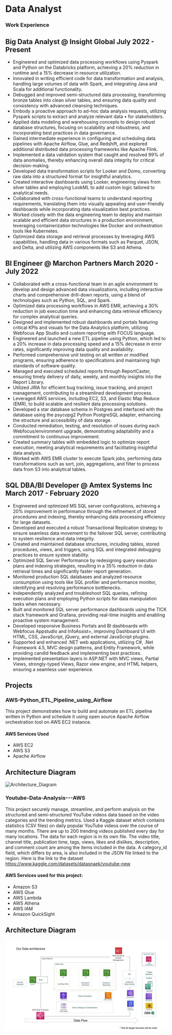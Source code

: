 # Data Analyst

### Work Experience

## Big Data Analyst @ Insight Global July 2022 - Present
- Engineered and optimized data processing workflows using Pyspark and Python on the Databricks platform, achieving a 20% reduction in
runtime and a 15% decrease in resource utilization.
- Innovated in writing efficient code for data transformation and analysis, handling large volumes of data with Spark, and integrating Java and
Scala for additional functionality.
- Debugged and improved semi-structured data processing, transforming bronze tables into clean silver tables, and ensuring data quality and
consistency with advanced cleansing techniques.
- Embody a proactive approach to ad-hoc data analysis requests, utilizing Pyspark scripts to extract and analyze relevant data • for stakeholders.
- Applied data modeling and warehousing concepts to design robust database structures, focusing on scalability and robustness, and
incorporating best practices in data governance.
- Gained intermediate experience in configuring and scheduling data pipelines with Apache Airflow, Glue, and Redshift, and explored
additional distributed data processing frameworks like Apache Flink.
- Implemented a data validation system that caught and resolved 99% of data anomalies, thereby enhancing overall data integrity for critical
decision-making.
- Developed data transformation scripts for Looker and Domo, converting raw data into a structured format for insightful analytics.
- Created interactive dashboards using Looker, engineering views from silver tables and employing LookML to add custom logic tailored to
analytical needs.
- Collaborated with cross-functional teams to understand reporting requirements, translating them into visually appealing and user-friendly
dashboards while incorporating data visualization best practices.
- Worked closely with the data engineering team to deploy and maintain scalable and efficient data structures in a production environment,
leveraging containerization technologies like Docker and orchestration tools like Kubernetes.
- Optimized data storage and retrieval processes by leveraging AWS capabilities, handling data in various formats such as Parquet, JSON, and
Delta, and utilizing AWS components like S3 and Athena.

## BI Engineer @ Marchon Partners March 2020 - July 2022

- Collaborated with a cross-functional team in an agile environment to develop and design advanced data visualizations, including interactive
charts and comprehensive drill-down reports, using a blend of technologies such as Python, SQL, and Spark.
- Optimized data processing workflows in AWS EMR, achieving a 30% reduction in job execution time and enhancing data retrieval efficiency
for complex analytical queries.
- Designed and implemented robust dashboards and portals featuring critical KPIs and visuals for the Data Analytics platform, utilizing
Webfocus App Studio and custom reporting with FOCUS language.
- Engineered and launched a new ETL pipeline using Python, which led to a 20% increase in data processing speed and a 15% decrease in error
rates, significantly improving data quality and availability.
- Performed comprehensive unit testing on all written or modified programs, ensuring adherence to specifications and maintaining high
standards of software quality.
- Managed and executed scheduled reports through ReportCaster, ensuring timely delivery of daily, weekly, and monthly insights into the
Report Library.
- Utilized JIRA for efficient bug tracking, issue tracking, and project management, contributing to a streamlined development process.
- Leveraged AWS services, including EC2, S3, and Elastic Map Reduce (EMR), to build scalable and resilient data processing solutions.
- Developed a star database schema in Postgres and interfaced with the database using the psycopg2 Python PostgreSQL adapter, enhancing
the structure and accessibility of data storage.
- Conducted remediation, testing, and resolution of issues during each Webfocus/environment upgrade, demonstrating adaptability and a
commitment to continuous improvement.
- Created summary tables with embedded logic to optimize report execution, meeting analytical requirements and facilitating insightful data
analysis.
- Worked with AWS EMR cluster to execute Spark jobs, performing data transformations such as sort, join, aggregations, and filter to process
data from S3 into analytical tables.

## SQL DBA/BI Developer @ Amtex Systems Inc March 2017 - February 2020
- Engineered and optimized MS SQL server configurations, achieving a 20% improvement in performance through the refinement of stored
procedures and indexing, thereby enhancing data processing efficiency for large datasets.
- Developed and executed a robust Transactional Replication strategy to ensure seamless data movement to the failover SQL server,
contributing to system resilience and data integrity.
- Created and maintained database structures, including tables, stored procedures, views, and triggers, using SQL and integrated debugging
practices to ensure system stability.
- Optimized SQL Server Performance by redesigning query execution plans and indexing strategies, resulting in a 35% reduction in data
retrieval times and significantly faster report generation.
- Monitored production SQL databases and analyzed resource consumption using tools like SQL profiler and performance monitor, identifying
and resolving performance bottlenecks.
- Independently analyzed and troubleshoot SQL queries, refining execution plans and employing Python scripts for data manipulation tasks
when necessary.
- Built and monitored SQL server performance dashboards using the TICK stack framework and Grafana, providing real-time insights and
enabling proactive system management.
- Developed responsive Business Portals and BI dashboards with Webfocus Appstudio and InfoAssist+, improving Dashboard UI with HTML,
CSS, JavaScript, jQuery, and external JavaScript plugins.
- Supported and enhanced .NET web applications, utilizing C#, .Net Framework 4.5, MVC design patterns, and Entity Framework, while
providing candid feedback and implementing best practices.
- Implemented presentation layers in ASP.NET with MVC views, Partial Views, strongly-typed Views, Razor view engine, and HTML helpers,
ensuring a seamless user experience.

## Projects

### AWS-Python_ETL_Pipeline_using_Airflow

This project demonstrates how to build and automate an ETL pipeline written in Python and schedule it using open source Apache Airflow orchestration tool on AWS EC2 instance.
#### AWS Services Used
- AWS EC2
- AWS S3
- Apache Airflow

## Architecture Diagram

![Architecture_Diagram](https://github.com/srajeevan/AWS-Python_ETL_Pipeline_using_Airflow/assets/16627503/45e4047a-2d7b-4134-9b9f-d2ef31dba318)


### Youtube-Data-Analysis---AWS

This project securely manage, streamline, and perform analysis on the structured and semi-structured YouTube videos data based on the video categories and the trending metrics.
Used a Kaggle dataset which contains statistics (CSV files) on daily popular YouTube videos over the course of many months. There are up to 200 trending videos published every day for many locations. The data for each region is in its own file. The video title, channel title, publication time, tags, views, likes and dislikes, description, and comment count are among the items included in the data. A category_id field, which differs by area, is also included in the JSON file linked to the region.
Here is the link to the dataset
https://www.kaggle.com/datasets/datasnaek/youtube-new

#### AWS Services used for this project:
- Amazon S3
- AWS Glue
- AWS Lambda
- AWS Athena
- AWS IAM
- Amazon QuickSight

## Architecture Diagram

![Architecture Diagram](https://github.com/srajeevan/Youtube-Data-Analysis---AWS/blob/main/Assets/architecture_diagram.jpeg)
